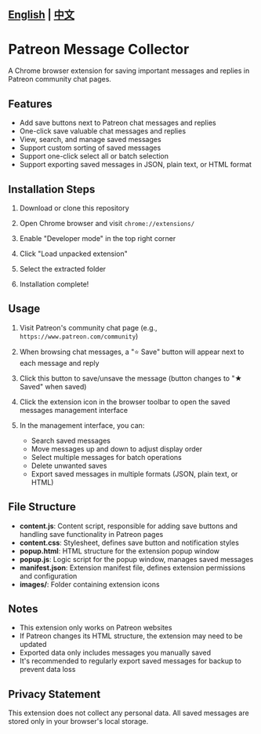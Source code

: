 [English](README_en.md) | [中文](README.md) 
---

# Patreon Message Collector

A Chrome browser extension for saving important messages and replies in Patreon community chat pages.

## Features

- Add save buttons next to Patreon chat messages and replies
- One-click save valuable chat messages and replies
- View, search, and manage saved messages
- Support custom sorting of saved messages
- Support one-click select all or batch selection
- Support exporting saved messages in JSON, plain text, or HTML format

## Installation Steps

1. Download or clone this repository

2. Open Chrome browser and visit `chrome://extensions/`

3. Enable "Developer mode" in the top right corner

4. Click "Load unpacked extension"

5. Select the extracted folder

6. Installation complete!

## Usage

1. Visit Patreon's community chat page (e.g., `https://www.patreon.com/community`)

2. When browsing chat messages, a "⭐ Save" button will appear next to each message and reply

3. Click this button to save/unsave the message (button changes to "★ Saved" when saved)

4. Click the extension icon in the browser toolbar to open the saved messages management interface

5. In the management interface, you can:
   - Search saved messages
   - Move messages up and down to adjust display order
   - Select multiple messages for batch operations
   - Delete unwanted saves
   - Export saved messages in multiple formats (JSON, plain text, or HTML)

## File Structure

- **content.js**: Content script, responsible for adding save buttons and handling save functionality in Patreon pages
- **content.css**: Stylesheet, defines save button and notification styles
- **popup.html**: HTML structure for the extension popup window
- **popup.js**: Logic script for the popup window, manages saved messages
- **manifest.json**: Extension manifest file, defines extension permissions and configuration
- **images/**: Folder containing extension icons

## Notes

- This extension only works on Patreon websites
- If Patreon changes its HTML structure, the extension may need to be updated
- Exported data only includes messages you manually saved
- It's recommended to regularly export saved messages for backup to prevent data loss

## Privacy Statement

This extension does not collect any personal data. All saved messages are stored only in your browser's local storage.
